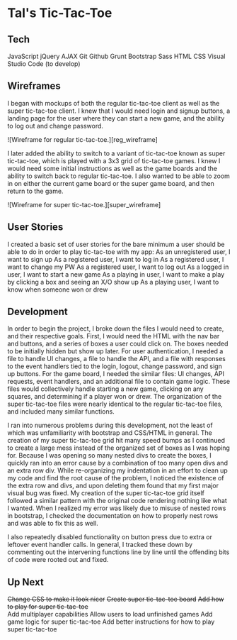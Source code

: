 # Tal's Tic-Tac-Toe

## Tech
JavaScript
jQuery
AJAX
Git
Github
Grunt
Bootstrap
Sass
HTML
CSS
Visual Studio Code (to develop)

## Wireframes
I began with mockups of both the regular tic-tac-toe client as well as the super tic-tac-toe client. I knew that I would need login and signup buttons, a landing page for the user where they can start a new game, and the ability to log out and change password.

![Wireframe for regular tic-tac-toe.][reg_wireframe]

 I later added the ability to switch to a variant of tic-tac-toe known as super tic-tac-toe, which is played with a 3x3 grid of tic-tac-toe games. I knew I would need some initial instructions as well as the game boards and the ability to switch back to regular tic-tac-toe. I also wanted to be able to zoom in on either the current game board or the super game board, and then return to the game.

 ![Wireframe for super tic-tac-toe.][super_wireframe]

## User Stories
I created a basic set of user stories for the bare minimum a user should be able to do in order to play tic-tac-toe with my app:
As an unregistered user, I want to sign up
As a registered user, I want to log in
As a registered user, I want to change my PW
As a registered user, I want to log out
As a logged in user, I want to start a new game
As a playing in user, I want to make a play by clicking a box and seeing an X/O show up
As a playing user, I want to know when someone won or drew

## Development
In order to begin the project, I broke down the files I would need to create, and their respective goals.
First, I would need the HTML with the nav bar and buttons, and a series of boxes a user could click on. The boxes needed to be initially hidden but show up later.
For user authentication, I needed a file to handle UI changes, a file to handle the API, and a file with responses to the event handlers tied to the login, logout, change password, and sign up buttons.
For the game board, I needed the similar files: UI changes, API requests, event handlers, and an additional file to contain game logic. These files would collectively handle starting a new game, clicking on any squares, and determining if a player won or drew.
The organization of the super tic-tac-toe files were nearly identical to the regular tic-tac-toe files, and included many similar functions.

I ran into numerous problems during this development, not the least of which was unfamiliarity with bootstrap and CSS/HTML in general. The creation of my super tic-tac-toe grid hit many speed bumps as I continued to create a large mess instead of the organized set of boxes as I was hoping for.
Because I was opening so many nested divs to create the boxes, I quickly ran into an error cause by a combination of too many open divs and an extra row div. While re-organizing my indentation in an effort to clean up my code and find the root cause of the problem, I noticed the existence of the extra row and divs, and upon deleting them found that my first major visual bug was fixed. My creation of the super tic-tac-toe grid itself followed a similar pattern with the original code rendering nothing like what I wanted. When I realized my error was likely due to misuse of nested rows in bootstrap, I checked the documentation on how to properly nest rows and was able to fix this as well.

I also repeatedly disabled functionality on button press due to extra or leftover event handler calls. In general, I tracked these down by commenting out the intervening functions line by line until the offending bits of code were rooted out and fixed.

## Up Next
~~Change CSS to make it look nicer~~
~~Create super tic-tac-toe board~~
~~Add how to play for super tic-tac-toe~~  
Add multiplayer capabilities
Allow users to load unfinished games
Add game logic for super tic-tac-toe
Add better instructions for how to play super tic-tac-toe

[reg-wireframe]: https://i.imgur.com/1aLlS1L.jpg
[super-wireframe]: https://i.imgur.com/JtbGGin.jpg